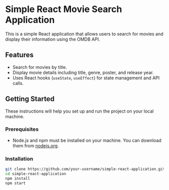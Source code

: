 # Simple React Movie Search Application

This is a simple React application that allows users to search for movies and display their information using the OMDB API.

## Features

- Search for movies by title.
- Display movie details including title, genre, poster, and release year.
- Uses React hooks (`useState`, `useEffect`) for state management and API calls.

## Getting Started

These instructions will help you set up and run the project on your local machine.

### Prerequisites

- Node.js and npm must be installed on your machine. You can download them from [nodejs.org](https://nodejs.org/).

### Installation

   ```bash
   git clone https://github.com/your-username/simple-react-application.git
   cd simple-react-application
   npm install
   npm start

